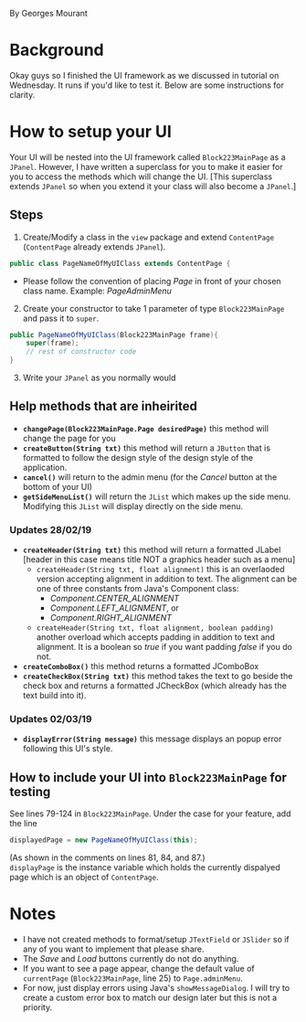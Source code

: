 By Georges Mourant

# Background

Okay guys so I finished the UI framework as we discussed in tutorial on Wednesday.
It runs if you'd like to test it. Below are some instructions for clarity.

# How to setup your UI
Your UI will be nested into the UI framework called `Block223MainPage` as a `JPanel`.
However, I have written a superclass for you to make it easier for you to access the methods
which will change the UI. [This superclass extends `JPanel` so when you extend it your class
will also become a `JPanel`.]

## Steps
1. Create/Modify a class in the `view` package and extend `ContentPage` (`ContentPage` already extends `JPanel`).

``` java
public class PageNameOfMyUIClass extends ContentPage {
```

- Please follow the convention of placing *Page* in front of your chosen class name.
Example: *PageAdminMenu*

2. Create your constructor to take 1 parameter of type `Block223MainPage` and pass it to `super`.

``` java
public PageNameOfMyUIClass(Block223MainPage frame){
    super(frame);
    // rest of constructor code
}
```

3. Write your `JPanel` as you normally would

## Help methods that are inheirited
- **`changePage(Block223MainPage.Page desiredPage)`** this method will change the page for you
- **`createButton(String txt)`** this method will return a `JButton` that is formatted 
to follow the design style of the design style of the application.
- **`cancel()`** will return to the admin menu (for the *Cancel* button at the bottom of your UI)
- **`getSideMenuList()`** will return the `JList` which makes up the side menu.
Modifying this `JList` will display directly on the side menu.
### Updates 28/02/19
- **`createHeader(String txt)`** this method will return a formatted JLabel
[header in this case means title NOT a graphics header such as a menu]
  - `createHeader(String txt, float alignment)` this is an overlaoded version accepting
alignment in addition to text. The alignment can be one of three constants from Java's Component class:
    - *Component.CENTER_ALIGNMENT*
    - *Component.LEFT_ALIGNMENT*, or
    - *Component.RIGHT_ALIGNMENT*
  - `createHeader(String txt, float alignment, boolean padding)` another overload which accepts
padding in addition to text and alignment. It is a boolean so *true* if you want padding
*false* if you do not.
- **`createComboBox()`** this method returns a formatted JComboBox<String>
- **`createCheckBox(String txt)`** this method takes the text to go beside the check box
and returns a formatted JCheckBox (which already has the text build into it).
### Updates 02/03/19
- **`displayError(String message)`** this message displays an popup error following this UI's style.

## How to include your UI into `Block223MainPage` for testing
See lines 79-124 in `Block223MainPage`.
Under the case for your feature, add the line
```java
displayedPage = new PageNameOfMyUIClass(this);
```
(As shown in the comments on lines 81, 84, and 87.)  
`displayPage` is the instance variable which holds the currently dispalyed page 
which is an object of `ContentPage`.

# Notes
- I have not created methods to format/setup `JTextField` or `JSlider` so if any of you want to
implement that please share.
- The *Save* and *Load* buttons currently do not do anything.
- If you want to see a page appear, change the default value of `currentPage` (`Block223MainPage`, line 25) to `Page.adminMenu`.
- For now, just display errors using Java's `showMessageDialog`. I will try to create a custom error box
to match our design later but this is not a priority.